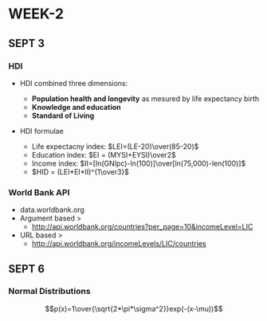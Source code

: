 # WEEK-2

## SEPT 3

### HDI

- HDI combined three dimensions:
  - **Population health and longevity** as mesured by life expectancy birth
  - **Knowledge and education**
  - **Standard of Living**

- HDI formulae
  - Life expectacny index: $LEI=(LE-20)\over(85-20)$
  - Education index: $EI = (MYSI+EYSI)\over2$
  - Income index: $II=[In(GNIpc)-ln(100)]\over[ln(75,000)-len(100)]$
  - $HID = (LEI*EI*II)^{1\over3}$

### World Bank API

- data.worldbank.org
- Argument based >
  - http://api.worldbank.org/countries?per_page=10&incomeLevel=LIC
- URL based >
  - http://api.worldbank.org/incomeLevels/LIC/countries

## SEPT 6

### Normal Distributions

$$p(x)=1\over{\sqrt{2*\pi*\sigma^2}}exp(-(x-\mu))$$




